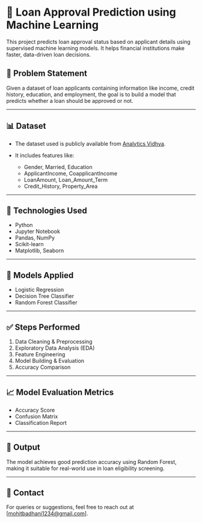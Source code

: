 # 🏦 Loan Approval Prediction using Machine Learning

This project predicts loan approval status based on applicant details using supervised machine learning models. It helps financial institutions make faster, data-driven loan decisions.

## 📌 Problem Statement

Given a dataset of loan applicants containing information like income, credit history, education, and employment, the goal is to build a model that predicts whether a loan should be approved or not.

---

## 📊 Dataset

* The dataset used is publicly available from [Analytics Vidhya](https://datahack.analyticsvidhya.com/contest/practice-problem-loan-prediction-iii/).
* It includes features like:

  * Gender, Married, Education
  * ApplicantIncome, CoapplicantIncome
  * LoanAmount, Loan\_Amount\_Term
  * Credit\_History, Property\_Area

---

## 🔧 Technologies Used

* Python
* Jupyter Notebook
* Pandas, NumPy
* Scikit-learn
* Matplotlib, Seaborn

---

## 🧐 Models Applied

* Logistic Regression
* Decision Tree Classifier
* Random Forest Classifier

---

## ✅ Steps Performed

1. Data Cleaning & Preprocessing
2. Exploratory Data Analysis (EDA)
3. Feature Engineering
4. Model Building & Evaluation
5. Accuracy Comparison

---

## 📈 Model Evaluation Metrics

* Accuracy Score
* Confusion Matrix
* Classification Report

---

## 📌 Output

The model achieves good prediction accuracy using Random Forest, making it suitable for real-world use in loan eligibility screening.

---

## 📨 Contact

For queries or suggestions, feel free to reach out at \[[mohitbadhani1234@gmail.com](mailto:mohitbadhani1234@gmail.com)].
